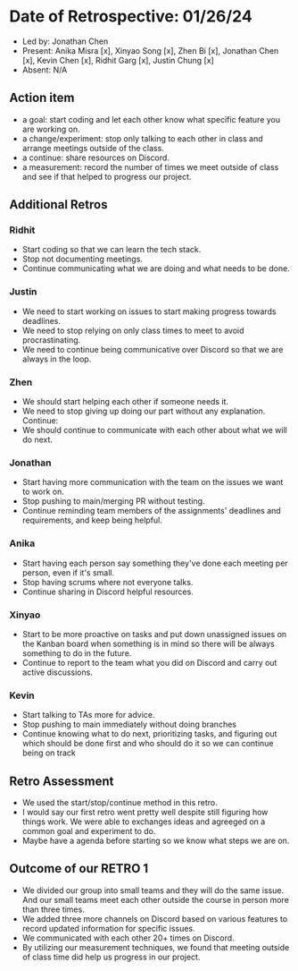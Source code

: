 # Date of Retrospective: 01/26/24

* Led by: Jonathan Chen
* Present: Anika Misra [x], Xinyao Song [x], Zhen Bi [x], Jonathan Chen [x], Kevin Chen [x], Ridhit Garg [x], Justin Chung [x]
* Absent: N/A

## Action item

* a goal: start coding and let each other know what specific feature you are working on. 
* a change/experiment: stop only talking to each other in class and arrange meetings outside of the class.
* a continue: share resources on Discord. 
* a measurement: record the number of times we meet outside of class and see if that helped to progress our project. 

## Additional Retros
  
### Ridhit
* Start coding so that we can learn the tech stack. 
* Stop not documenting meetings. 
* Continue communicating what we are doing and what needs to be done. 

### Justin
* We need to start working on issues to start making progress towards deadlines.
* We need to stop relying on only class times to meet to avoid procrastinating.
* We need to continue being communicative over Discord so that we are always in the loop.

### Zhen  
* We should start helping each other if someone needs it.
* We need to stop giving up doing our part without any explanation. Continue:
* We should continue to communicate with each other about what we will do next.

### Jonathan
* Start having more communication with the team on the issues we want to work on.
* Stop pushing to main/merging PR without testing.
* Continue reminding team members of the assignments' deadlines and requirements, and keep being helpful.

### Anika
* Start having each person say something they've done each meeting per person, even if it's small.
* Stop having scrums where not everyone talks. 
* Continue sharing in Discord helpful resources.

### Xinyao 
* Start to be more proactive on tasks and put down unassigned issues on the Kanban board when something is in mind so there will be  always something to do in the future.
* Continue to report to the team what you did on Discord and carry out active discussions.

### Kevin 
* Start talking to TAs more for advice.
* Stop pushing to main immediately without doing branches
* Continue knowing what to do next, prioritizing tasks, and figuring out which should be done first and who should do it so we can continue being on track

## Retro Assessment

* We used the start/stop/continue method in this retro.
* I would say our first retro went pretty well despite still figuring how things work. We were able to exchanges ideas and agreeged on a common goal and experiment to do.
* Maybe have a agenda before starting so we know what steps we are on.

## Outcome of our RETRO 1
* We divided our group into small teams and they will do the same issue. And our small teams meet each other outside the course in person more than three times.
* We added three more channels on Discord based on various features to record updated information for specific issues.
* We communicated with each other 20+ times on Discord.
* By utilizing our measurement techniques, we found that meeting outside of class time did help us progress in our project. 
